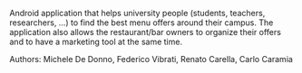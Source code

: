 Android application that helps university people (students, teachers, researchers, …)
to find the best menu offers around their campus. The application also allows the
restaurant/bar owners to organize their offers and to have a marketing tool at the
same time.

Authors: Michele De Donno, Federico Vibrati, Renato Carella, Carlo Caramia
